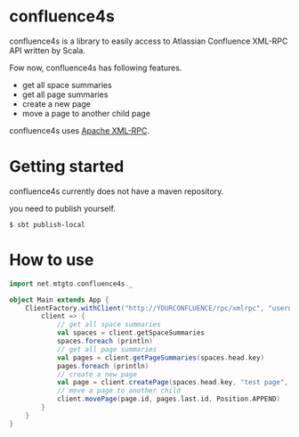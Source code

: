 confluence4s
========
confluence4s is a library to easily access to Atlassian Confluence XML-RPC API written by Scala.

Fow now, confluence4s has following features.

- get all space summaries
- get all page summaries
- create a new page
- move a page to another child page

confluence4s uses [Apache XML-RPC](http://ws.apache.org/xmlrpc/index.html).

# Getting started
confluence4s currently does not have a maven repository.

you need to publish yourself.

```
$ sbt publish-local
```

# How to use
```scala
import net.mtgto.confluence4s._

object Main extends App {
	ClientFactory.withClient("http://YOURCONFLUENCE/rpc/xmlrpc", "username", "password") {
		client => {
			// get all space summaries
			val spaces = client.getSpaceSummaries
			spaces.foreach (println)
			// get all page summaries
			val pages = client.getPageSummaries(spaces.head.key)
			pages.foreach (println)
			// create a new page
			val page = client.createPage(spaces.head.key, "test page", "this is test", pages.head.id)
			// move a page to another child
			client.movePage(page.id, pages.last.id, Position.APPEND)
		}
	}
}
```
